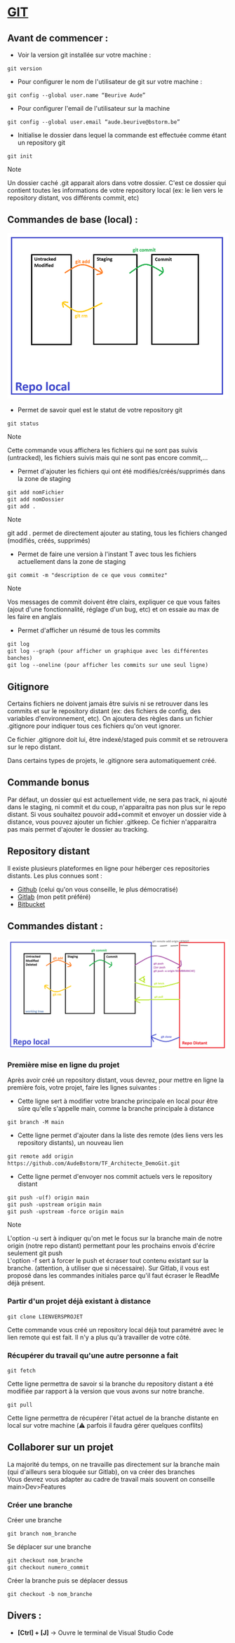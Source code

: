 # [GIT](https://git-scm.com/)
## Avant de commencer :
* Voir la version git installée sur votre machine :
```
git version
```
* Pour configurer le nom de l'utilisateur de git sur votre machine :
```
git config --global user.name “Beurive Aude”
```
* Pour configurer l'email de l'utilisateur sur la machine
```
git config --global user.email “aude.beurive@bstorm.be”
```
* Initialise le dossier dans lequel la commande est effectuée comme étant un repository git 
```
git init
```
> [!NOTE] 
> Un dossier caché .git apparait alors dans votre dossier. C'est ce dossier qui contient toutes les informations de votre repository local (ex: le lien vers le repository distant, vos différents commit, etc)

## Commandes de base (local) :
<img src="./commandes_base.png" >

* Permet de savoir quel est le statut de votre repository git
```
git status
```
> [!NOTE]
> Cette commande vous affichera les fichiers qui ne sont pas suivis (untracked), les fichiers suivis mais qui ne sont pas encore commit,...

* Permet d'ajouter les fichiers qui ont été modifiés/créés/supprimés dans la zone de staging
```
git add nomFichier
git add nomDossier
git add . 
```
> [!Note]
> git add . permet de directement ajouter au stating, tous les fichiers changed (modifiés, créés, supprimés)

* Permet de faire une version à l'instant T avec tous les fichiers actuellement dans la zone de staging
```
git commit -m "description de ce que vous commitez"
```
> [!Note]
> Vos messages de commit doivent être clairs, expliquer ce que vous faites (ajout d'une fonctionnalité, réglage d'un bug, etc) et on essaie au max de les faire en anglais

* Permet d'afficher un résumé de tous les commits
```
git log 
git log --graph (pour afficher un graphique avec les différentes banches)
git log --oneline (pour afficher les commits sur une seul ligne)
```

## Gitignore
Certains fichiers ne doivent jamais être suivis ni se retrouver dans les commits et sur le repository distant (ex: des fichiers de config, des variables d'environnement, etc). On ajoutera des règles dans un fichier .gitignore pour indiquer tous ces fichiers qu'on veut ignorer.

Ce fichier .gitignore doit lui, être indexé/staged puis commit et se retrouvera sur le repo distant.

Dans certains types de projets, le .gitignore sera automatiquement créé.

## Commande bonus
Par défaut, un dossier qui est actuellement vide, ne sera pas track, ni ajouté dans le staging, ni commit et du coup, n'apparaitra pas non plus sur le repo distant. Si vous souhaitez pouvoir add+commit et envoyer un dossier vide à distance, vous pouvez ajouter un fichier .gitkeep. Ce fichier n'apparaitra pas mais permet d'ajouter le dossier au tracking.

## Repository distant
Il existe plusieurs plateformes en ligne pour héberger ces repositories distants. Les plus connues sont :
* [Github](https://github.com/) (celui qu'on vous conseille, le plus démocratisé)
* [Gitlab](https://gitlab.com/) (mon petit préféré)
* [Bitbucket](https://bitbucket.org/)


## Commandes distant :
<img src="./commandes_distance.png">

### Première mise en ligne du projet
Après avoir créé un repository distant, vous devrez, pour mettre en ligne la première fois, votre projet, faire les lignes suivantes :
* Cette ligne sert à modifier votre branche principale en local pour être sûre qu'elle s'appelle main, comme la branche principale à distance
```
git branch -M main 
```
* Cette ligne permet d'ajouter dans la liste des remote (des liens vers les repository distants), un nouveau lien
```
git remote add origin https://github.com/AudeBstorm/TF_Architecte_DemoGit.git
```
* Cette ligne permet d'envoyer nos commit actuels vers le repository distant
```
git push -u(f) origin main
git push -upstream origin main
git push -upstream -force origin main
```
> [!Note]
> L'option -u sert à indiquer qu'on met le focus sur la branche main de notre origin (notre repo distant) permettant pour les prochains envois d'écrire seulement git push\
L'option -f sert à forcer le push et écraser tout contenu existant sur la branche. (attention, à utiliser que si nécessaire). Sur Gitlab, il vous est proposé dans les commandes initiales parce qu'il faut écraser le ReadMe déjà présent.

### Partir d'un projet déjà existant à distance
```
git clone LIENVERSPROJET
```
Cette commande vous créé un repository local déjà tout paramétré avec le lien remote qui est fait. Il n'y a plus qu'à travailler de votre côté.

### Récupérer du travail qu'une autre personne a fait
```
git fetch
```
Cette ligne permettra de savoir si la branche du repository distant a été modifiée par rapport à la version que vous avons sur notre branche.
```
git pull
```
Cette ligne permettra de récupérer l'état actuel de la branche distante en local sur votre machine (⚠️ parfois il faudra gérer quelques conflits)

## Collaborer sur un projet
La majorité du temps, on ne travaille pas directement sur la branche main (qui d'ailleurs sera bloquée sur Gitlab), on va créer des branches\
Vous devrez vous adapter au cadre de travail mais souvent on conseille main>Dev>Features

### Créer une branche
Créer une branche
```
git branch nom_branche
```

Se déplacer sur une branche
```
git checkout nom_branche
git checkout numero_commit
```

Créer la branche puis se déplacer dessus 
```
git checkout -b nom_branche
```

## Divers :
* **[Ctrl] + [J]** -> Ouvre le terminal de Visual Studio Code